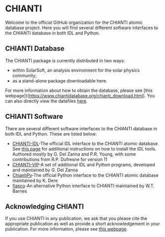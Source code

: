 # CHIANTI

Welcome to the official GitHub organization for the CHIANTI atomic database project.
Here you will find several different software interfaces to the CHIANTI database in both IDL and Python.

## CHIANTI Database

The CHIANTI package is currently distributed in two ways:

- within SolarSoft, an analysis environment for the solar physics community;
- as a stand-alone package downloadable here.

For more information about how to obtain the database, please see [this webpage])(https://www.chiantidatabase.org/chianti_download.html).
You can also directly view the datafiles [here](https://db.chiantidatabase.org/).

## CHIANTI Software

There are several different software interfaces to the CHIANTI database in both IDL and Python.
These are listed below:

- [CHIANTI-IDL](https://github.com/chianti-atomic/chianti-idl)-The official IDL interface to the CHIANTI atomic database. See [this page](https://www.chiantidatabase.org/chianti_download.html) for additional instructions on how to install the IDL tools. Authored mostly by G. Del Zanna and P.R. Young, with some contributions from R.P. Dufresne for version 11
- [CHIANTI-VIP](https://github.com/chianti-vip/)-A set of additional IDL and Python programs, developed and maintained by G. Del Zanna
- [ChiantiPy](https://github.com/chianti-atomic/ChiantiPy)-The official Python interface to the CHIANTI atomic database maintained by K. Dere
- [fiasco](https://github.com/wtbarnes/fiasco/)-An alternative Python interface to CHIANTI maintained by W.T. Barnes

## Acknowledging CHIANTI

If you use CHIANTI in any publication, we ask that you please cite the appropriate publication as well as provide a short acknowledgement in your publication.
For more information, please see [this webpage](https://www.chiantidatabase.org/referencing.html).
